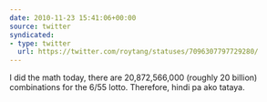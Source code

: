 ```yaml
---
date: 2010-11-23 15:41:06+00:00
source: twitter
syndicated:
- type: twitter
  url: https://twitter.com/roytang/statuses/7096307797729280/
---
```


I did the math today, there are 20,872,566,000 (roughly 20 billion) combinations for the 6/55 lotto. Therefore, hindi pa ako tataya.